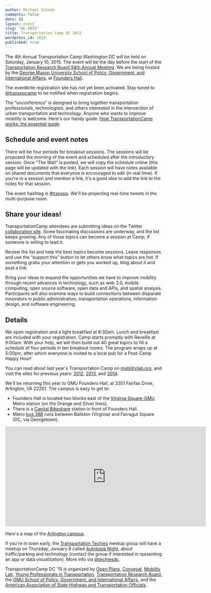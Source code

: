 ```yaml
---
author: Michael Schade
comments: false
date: {}
layout: event
slug: "dc-2015"
title: Transportation Camp DC 2015
wordpress_id: 1623
published: true
---
```


The 4th Annual Transportation Camp Washington DC will be held on Saturday, January 10, 2015. The event will be the day before the start of the [Transportation Research Board 94th Annual Meeting](http://www.trb.org/AnnualMeeting2015/AnnualMeeting2015.aspx). We are being hosted by the [George Mason University School of Policy, Government, and International Affairs](http://spgia.gmu.edu/), at [Founders Hall](http://arlington.gmu.edu/).

The eventbrite registration site has not yet been activated. Stay tuned to [@transpocamp](https://twitter.com/transpocamp) to be notified when registration begins.

The “unconference” is designed to bring together transportation professionals, technologists, and others interested in the intersection of urban transportation and technology. Anyone who wants to improve mobility is welcome. Here's our handy guide: [How TransportationCamp works: the essential guide](http://transportationcamp.org/2011/02/how-transportationcamp-works-the-essential-guide/).

## Schedule and event notes
There will be four periods for breakout sessions. The sessions will be proposed the morning of the event and scheduled after the introductory session. Once "The Wall" is posted, we will copy the schedule online (this page will be updated with the link). Each session will have notes available on shared documents that everyone is encouraged to edit (in real time). If you're in a session and mention a link, it's a good idea to add the link to the notes for that session.

The event hashtag is [#transpo](https://twitter.com/search?q=%23transpo&src=typd&f=realtime). We'll be projecting real-time tweets in the multi-purpose room.

## Share your ideas!
TransportationCamp attendees are submitting ideas on the Twitter [collaboration site](http://ideas.transportationcamp.org). Some fascinating discussions are underway, and the list keeps growing. Any of those topics can become a session at Camp, if someone is willing to lead it.

Review the list and help the best topics become sessions. Leave responses and use the “support this” button to let others know what topics are hot. If something grabs your attention or gets you worked up, blog about it and post a link.

Bring your ideas to expand the opportunities we have to improve mobility through recent advances in technology, such as web 2.0, mobile computing, open source software, open data and APIs, and spatial analysis. Participants will also examine ways to build connections between disparate innovators in public administration, transportation operations, information design, and software engineering.

## Details
We open registration and a light breakfast at 8:30am. Lunch and breakfast are included with your registration. Camp starts promptly with Reveille at 9:00am. With your help, we will then build out 40 great topics to fill a schedule of four periods in ten breakout rooms. The program wraps up at 5:00pm, after which everyone is invited to a local pub for a Post-Camp Happy Hour!

You can read about last year's Transportation Camp on [mobilitylab.org](http://mobilitylab.org/tag/transportationcamp/), and visit the sites for previous years: [2012](http://transportationcamp.org/events/dc/), [2013](http://transportationcamp.org/events/dc-2013/), and [2014](http://transportationcamp.org/events/dc-2014/). 

We'll be returning this year to GMU Founders Hall, at 3351 Fairfax Drive, Arlington, VA 22201. The campus is easy to get to:

  * Founders Hall is located two blocks east of the [Virginia Square-GMU](http://www.wmata.com/rail/station_detail.cfm?station_id=98) Metro station (on the Orange and Silver lines).
  * There is a [Capital Bikeshare](http://www.capitalbikeshare.com/) station in front of Founders Hall.
  * Metro [bus 38B](http://www.wmata.com/bus/timetables/view.cfm?line=12) runs between Ballston (Virginia) and Farragut Square (DC, via Georgetown).

<iframe align=center src="https://www.google.com/maps/embed?pb=!1m18!1m12!1m3!1d1552.8558231973786!2d-77.10089523808!3d38.88483864213981!2m3!1f0!2f0!3f0!3m2!1i1024!2i768!4f13.1!3m3!1m2!1s0x89b7b6828ba038d9%3A0xdc8b8bb98b169604!2sGeorge+Mason+University-Arlington+Campus!5e0!3m2!1sen!2sus!4v1412725299805" width="640" height="320" frameborder="0" style="border:0"></iframe>

Here's a map of the [Arlington campus](http://info.gmu.edu/Maps/ArlingtonMap14.pdf). 

If you're in town early, the [Transportation Techies](http://www.meetup.com/Transportation-Techies/) meetup group will have a meetup on Thursday, January 8 called [Autotopia Night](http://www.meetup.com/Transportation-Techies/events/213357602/), about traffic/parking and technology (contact the group if interested in rpesenting an app or data visualization). More info via [@techiesdc](https://twitter.com/techiesdc).

TransportationCamp DC '15 is organized by [Open Plans](http://openplans.org/), [Conveyal](http://www.conveyal.com/), [Mobility Lab](http://mobilitylab.org/), [Young Professionals in Transportation](http://yptransportation.org/), [Transportation Research Board](http://www.trb.org/), the [GMU School of Policy, Government, and International Affairs](http://spgia.gmu.edu/), and the [American Association of State Highway and Transportation Officials](http://www.transportation.org/).
